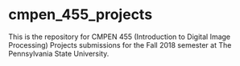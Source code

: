 # cmpen_455_projects

This is the repository for CMPEN 455 (Introduction to Digital Image Processing) Projects submissions for the Fall 2018 semester at The Pennsylvania State University.

